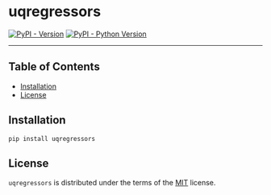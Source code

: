 # uqregressors

[![PyPI - Version](https://img.shields.io/pypi/v/uqregressors.svg)](https://pypi.org/project/uqregressors)
[![PyPI - Python Version](https://img.shields.io/pypi/pyversions/uqregressors.svg)](https://pypi.org/project/uqregressors)

-----

## Table of Contents

- [Installation](#installation)
- [License](#license)

## Installation

```console
pip install uqregressors
```

## License

`uqregressors` is distributed under the terms of the [MIT](https://spdx.org/licenses/MIT.html) license.
